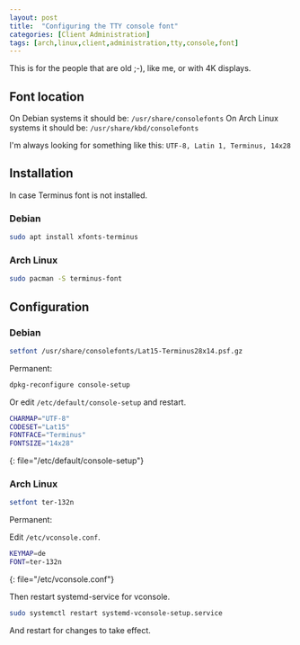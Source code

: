 ```yaml
---
layout: post
title:  "Configuring the TTY console font"
categories: [Client Administration]
tags: [arch,linux,client,administration,tty,console,font]
---
```


This is for the people that are old ;-), like me,  or with 4K displays.

## Font location
On Debian systems it should be: `/usr/share/consolefonts`
On Arch Linux systems it should be: `/usr/share/kbd/consolefonts`

I'm always looking for something like this: `UTF-8, Latin 1, Terminus, 14x28`

## Installation
In case Terminus font is not installed.

### Debian
```bash
sudo apt install xfonts-terminus
```

### Arch Linux
```bash
sudo pacman -S terminus-font
```

## Configuration

### Debian
```bash
setfont /usr/share/consolefonts/Lat15-Terminus28x14.psf.gz
```
Permanent:
```bash
dpkg-reconfigure console-setup
```
Or edit `/etc/default/console-setup` and restart.
```bash
CHARMAP="UTF-8"
CODESET="Lat15"
FONTFACE="Terminus"
FONTSIZE="14x28"
```
{: file="/etc/default/console-setup"}

### Arch Linux
```bash
setfont ter-132n
```
Permanent:

Edit `/etc/vconsole.conf`.
```bash
KEYMAP=de
FONT=ter-132n
```
{: file="/etc/vconsole.conf"}

Then restart systemd-service for vconsole.
```bash
sudo systemctl restart systemd-vconsole-setup.service
```
And restart for changes to take effect.
